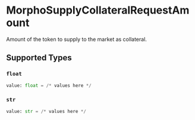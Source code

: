 # MorphoSupplyCollateralRequestAmount

Amount of the token to supply to the market as collateral.


## Supported Types

### `float`

```python
value: float = /* values here */
```

### `str`

```python
value: str = /* values here */
```

